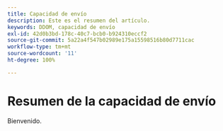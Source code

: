 ```yaml
---
title: Capacidad de envío
description: Este es el resumen del artículo.
keywords: DDOM, capacidad de envío
exl-id: 42d0b3bd-178c-40c7-bcb0-b924310eccf2
source-git-commit: 5a22a4f547b02989e175a15598516b80d7711cac
workflow-type: tm+mt
source-wordcount: '11'
ht-degree: 100%

---
```


# Resumen de la capacidad de envío

Bienvenido.

<!--
This is the landing page of the user guide. It should be the first list item in the TOC.md file.

See other user landing pages to get ideas.
-->
